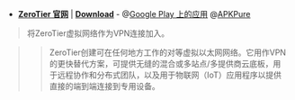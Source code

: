 - [**ZeroTier 官网**](https://www.zerotier.com/) | [**Download**](https://www.zerotier.com/download/) - @[Google Play 上的应用](https://play.google.com/store/apps/details?id=com.zerotier.one&pli=1) @[APKPure](https://m.apkpure.com/cn/zerotier-one/com.zerotier.one)

> 将ZeroTier虚拟网络作为VPN连接加入。 

>> ZeroTier创建可在任何地方工作的对等虚拟以太网网络。它用作VPN的更快替代方案，可提供无缝的混合或多站点/多提供商云底板，用于远程协作和分布式团队，以及用于物联网（IoT）应用程序以提供直接的端到端连接到专用设备。

